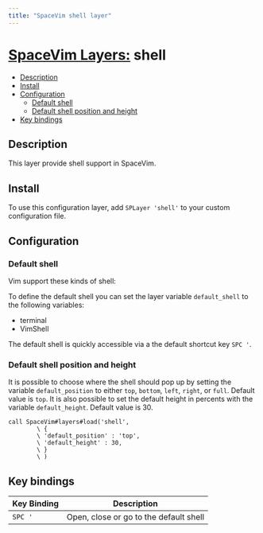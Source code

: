 ```yaml
---
title: "SpaceVim shell layer"
---
```


# [SpaceVim Layers:](https://spacevim.org/layers) shell

<!-- vim-markdown-toc GFM -->
* [Description](#description)
* [Install](#install)
* [Configuration](#configuration)
    * [Default shell](#default-shell)
    * [Default shell position and height](#default-shell-position-and-height)
* [Key bindings](#key-bindings)

<!-- vim-markdown-toc -->

## Description

This layer provide shell support in SpaceVim.

## Install

To use this configuration layer, add `SPLayer 'shell'` to your custom configuration file.

## Configuration

### Default shell

Vim support these kinds of shell:

To define the default shell you can set the layer variable `default_shell` to the following variables:

-   terminal
-   VimShell

The default shell is quickly accessible via a the default shortcut key `SPC '`.

### Default shell position and height

It is possible to choose where the shell should pop up by setting the variable `default_position` to either `top`, `bottom`, `left`, `right`, or `full`. Default value is `top`. It is also possible to set the default height in percents with the variable `default_height`. Default value is 30.

```vim
call SpaceVim#layers#load('shell',
        \ {
        \ 'default_position' : 'top',
        \ 'default_height' : 30,
        \ }
        \ )
```

## Key bindings

| Key Binding | Description                            |
| ----------- | -------------------------------------- |
| `SPC '`     | Open, close or go to the default shell |
